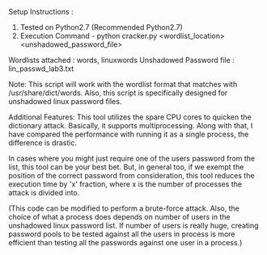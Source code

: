 Setup Instructions : 

1. Tested on Python2.7 (Recommended Python2.7)
2. Execution Command - python cracker.py <wordlist_location> <unshadowed_password_file>

Wordlists attached : words, linuxwords
Unshadowed Password file : lin_passwd_lab3.txt

Note: This script will work with the wordlist format that matches with /usr/share/dict/words.
Also, this script is specifically designed for unshadowed linux password files.

Additional Features:
This tool utilizes the spare CPU cores to quicken the dictionary attack. Basically, it supports multiprocessing. Along with that, I have compared the performance with running it as a single process, the difference is drastic. 

In cases where you might just require one of the users password from the list, this tool can be your best bet. But, in general too, if we exempt the position of the correct password from consideration, this tool reduces the execution time by 'x' fraction, where x is the number of processes the attack is divided into.


(This code can be modified to perform a brute-force attack. Also, the choice of what a process does depends on number of users in the unshadowed linux password list. If number of users is really huge, creating password pools to be tested against all the users in process is more efficient than testing all the passwords against one user in a process.)
